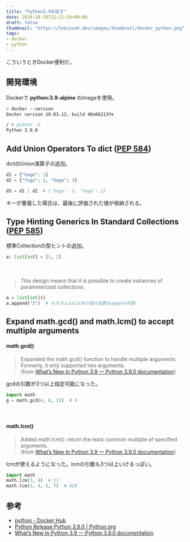 ```yaml
---
title: "Python3.9を試す"
date: 2020-10-10T12:11:34+09:00
draft: false
thumbnail: "https://tokizuoh.dev/images/thumbnail/docker_python.png"
tags:
- docker
- python
---
```

  
こういうときDocker便利だ。  
<!--more-->  
  
## 開発環境  
  
Dockerで **python:3.9-alpine** のimageを使用。  
  
```bash
> docker --version
Docker version 19.03.12, build 48a66213fe

/ # python -V
Python 3.9.0
```
  
## Add Union Operators To dict ([PEP 584](https://www.python.org/dev/peps/pep-0584/))  
dictのUnion演算子の追加。  
  
```python
d1 = {"hoge": 1}
d2 = {"fuga": 2, "hoge": 3}

d3 = d1 | d2  # {'hoge': 3, 'fuga': 2}
```
  
キーが重複した場合は、最後に評価された値が格納される。  
  
## Type Hinting Generics In Standard Collections ([PEP 585](https://www.python.org/dev/peps/pep-0585/))  
標準Collectionの型ヒントの追加。  
  
```python
a: list[int] = [1, 2]
```
  
　
  
> This design means that it is possible to create instances of parameterized collections
  
```python
a = list[int]()
a.append("2")  # もちろんint以外の型の変数もappend可能
```
  
## Expand math.gcd() and math.lcm() to accept multiple arguments  
  
#### math.gcd()
  
> Expanded the math.gcd() function to handle multiple arguments. Formerly, it only supported two arguments.  
> (from [What’s New In Python 3.9 — Python 3.9.0 documentation](https://docs.python.org/3.9/whatsnew/3.9.html#math))
  
gcdの引数が3つ以上指定可能になった。
  
```python
import math
g = math.gcd(4, 8, 12)  # 4
```
  
　
  
#### math.lcm()
  
> Added math.lcm(): return the least common multiple of specified arguments.  
> (from [What’s New In Python 3.9 — Python 3.9.0 documentation](https://docs.python.org/3.9/whatsnew/3.9.html#math))  
  
lcmが使えるようになった。lcmの引数も3つ以上いけるっぽい。  
  
```python
import math
math.lcm(3, 4)  # 12
math.lcm(3, 4, 5, 7)  # 420
```
  
## 参考  
- [python - Docker Hub](https://hub.docker.com/_/python)  
- [Python Release Python 3.9.0 | Python.org](https://www.python.org/downloads/release/python-390/)  
- [What’s New In Python 3.9 — Python 3.9.0 documentation](https://docs.python.org/3.9/whatsnew/3.9.html#math)  